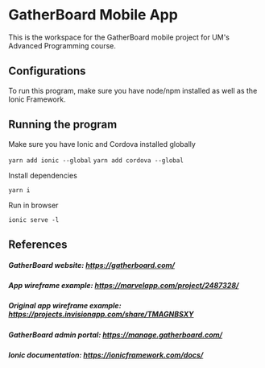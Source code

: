 # GatherBoard Mobile App

This is the workspace for the GatherBoard mobile project for UM's Advanced Programming course. 

## Configurations
To run this program, make sure you have node/npm installed as well as the Ionic Framework.

## Running the program
Make sure you have Ionic and Cordova installed globally

`yarn add ionic --global`
`yarn add cordova --global`

Install dependencies

`yarn i` 

Run in browser

`ionic serve -l`

## References
##### GatherBoard website: https://gatherboard.com/
##### App wireframe example: https://marvelapp.com/project/2487328/
##### Original app wireframe example: https://projects.invisionapp.com/share/TMAGNBSXY
##### GatherBoard admin portal: https://manage.gatherboard.com/
##### Ionic documentation: https://ionicframework.com/docs/
